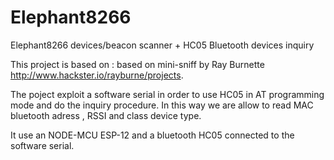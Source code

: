 # Elephant8266
Elephant8266 devices/beacon scanner + HC05 Bluetooth devices inquiry

This project is based on : based on mini-sniff by Ray Burnette http://www.hackster.io/rayburne/projects.

The poject exploit a software serial in order to use HC05 in AT programming mode and do the inquiry procedure.
In this way we are allow to read MAC bluetooth adress , RSSI and class device type.

It use an NODE-MCU ESP-12 and a bluetooth HC05 connected to the software serial.
